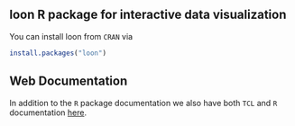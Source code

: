 
## loon R package for interactive data visualization

You can install loon from `CRAN` via

```r
install.packages("loon")
```

## Web Documentation

In addition to the `R` package documentation we also have both `TCL` and `R` documentation [here](http://great-northern-diver.github.io/loon/l_help).

